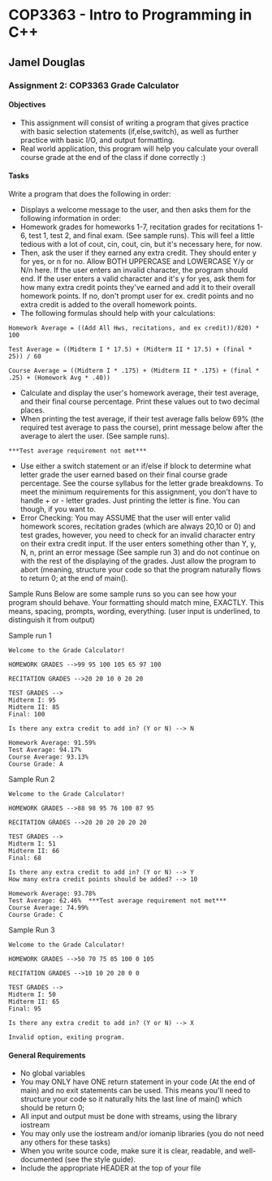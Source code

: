 # COP3363 - Intro to Programming in C++

## Jamel Douglas

### Assignment 2: COP3363 Grade Calculator

#### Objectives
- This assignment will consist of writing a program that gives practice with basic selection statements (if,else,switch), as well as further practice with basic I/O, and output formatting.
- Real world application, this program will help you calculate your overall course grade at the end of the class if done correctly :)

#### Tasks
Write a program that does the following in order:

- Displays a welcome message to the user, and then asks them for the following information in order:
- Homework grades for homeworks 1-7, recitation grades for recitations 1-6, test 1, test 2, and final exam. (See sample runs). This will feel a little tedious with a lot of cout, cin, cout, cin, but it's necessary here, for now.
- Then, ask the user if they earned any extra credit. They should enter y for yes, or n for no. Allow BOTH UPPERCASE and LOWERCASE Y/y or N/n here. If the user enters an invalid character, the program should end. If the user enters a valid character and it's y for yes, ask them for how many extra credit points they've earned and add it to their overall homework points. If no, don't prompt user for ex. credit points and no extra credit is added to the overall homework points.
- The following formulas should help with your calculations:

```
Homework Average = ((Add All Hws, recitations, and ex credit))/820) * 100

Test Average = ((Midterm I * 17.5) + (Midterm II * 17.5) + (final * 25)) / 60

Course Average = ((Midterm I * .175) + (Midterm II * .175) + (final * .25) + (Homework Avg * .40))
```

- Calculate and display the user's homework average, their test average, and their final course percentage. Print these values out to two decimal places. 
- When printing the test average, if their test average falls below 69% (the required test average to pass the course), print message below after the average to alert the user. (See sample runs).

~~~
***Test average requirement not met***
~~~


- Use either a switch statement or an if/else if block to determine what letter grade the user earned based on their final course grade percentage. See the course syllabus for the letter grade breakdowns. To meet the minimum requirements for this assignment, you don't have to handle + or - letter grades. Just printing the letter is fine. You can though, if you want to.
- Error Checking: You may ASSUME that the user will enter valid homework scores, recitation grades (which are always 20,10 or 0) and test grades, however, you need to check for an invalid character entry on their extra credit input. If the user enters something other than Y, y, N, n, print an error message (See sample run 3) and do not continue on with the rest of the displaying of the grades. Just allow the program to abort (meaning, structure your code so that the program naturally flows to return 0; at the end of main().

Sample Runs
Below are some sample runs so you can see how your program should behave. Your formatting should match mine, EXACTLY. This means, spacing, prompts, wording, everything. (user input is underlined, to distinguish it from output)

Sample run 1
```
Welcome to the Grade Calculator!

HOMEWORK GRADES -->99 95 100 105 65 97 100

RECITATION GRADES -->20 20 10 0 20 20

TEST GRADES --> 
Midterm I: 95
Midterm II: 85
Final: 100

Is there any extra credit to add in? (Y or N) --> N

Homework Average: 91.59%
Test Average: 94.17%
Course Average: 93.13%
Course Grade: A
```

Sample Run 2
```
Welcome to the Grade Calculator!

HOMEWORK GRADES -->88 98 95 76 100 87 95

RECITATION GRADES -->20 20 20 20 20 20

TEST GRADES --> 
Midterm I: 51
Midterm II: 66
Final: 68

Is there any extra credit to add in? (Y or N) --> Y
How many extra credit points should be added? --> 10

Homework Average: 93.78%
Test Average: 62.46%  ***Test average requirement not met***
Course Average: 74.99%
Course Grade: C
```

Sample Run 3
```
Welcome to the Grade Calculator!

HOMEWORK GRADES -->50 70 75 85 100 0 105

RECITATION GRADES -->10 10 20 20 0 0

TEST GRADES --> 
Midterm I: 50
Midterm II: 65
Final: 95

Is there any extra credit to add in? (Y or N) --> X

Invalid option, exiting program.
```

#### General Requirements
- No global variables
- You may ONLY have ONE return statement in your code (At the end of main) and no exit statements can be used. This means you'll need to structure your code so it naturally hits the last line of main() which should be return 0;
- All input and output must be done with streams, using the library iostream
- You may only use the iostream and/or iomanip libraries (you do not need any others for these tasks)
- When you write source code, make sure it is clear, readable, and well-documented (see the style guide).
- Include the appropriate HEADER at the top of your file
